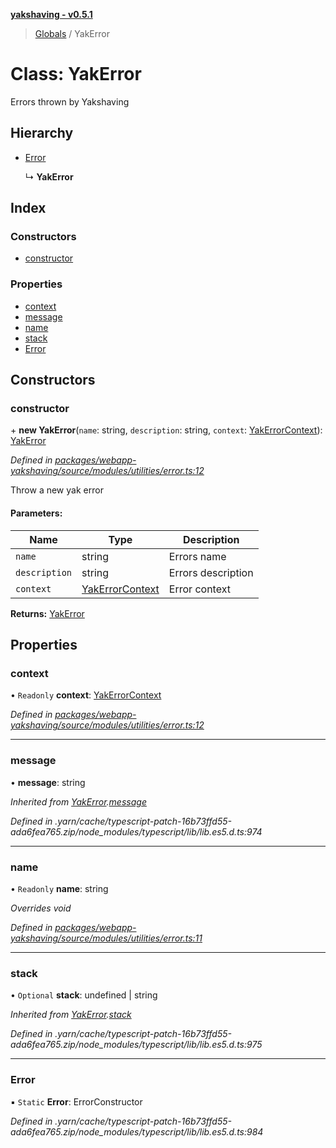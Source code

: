 **[yakshaving - v0.5.1](../README.md)**

> [Globals](../README.md) / YakError

# Class: YakError

Errors thrown by Yakshaving

## Hierarchy

* [Error](yakerror.md#error)

  ↳ **YakError**

## Index

### Constructors

* [constructor](yakerror.md#constructor)

### Properties

* [context](yakerror.md#context)
* [message](yakerror.md#message)
* [name](yakerror.md#name)
* [stack](yakerror.md#stack)
* [Error](yakerror.md#error)

## Constructors

### constructor

\+ **new YakError**(`name`: string, `description`: string, `context`: [YakErrorContext](../interfaces/yakerrorcontext.md)): [YakError](yakerror.md)

*Defined in [packages/webapp-yakshaving/source/modules/utilities/error.ts:12](https://github.com/d-zone-org/d-zone/blob/e55b933/packages/webapp-yakshaving/source/modules/utilities/error.ts#L12)*

Throw a new yak error

#### Parameters:

Name | Type | Description |
------ | ------ | ------ |
`name` | string | Errors name |
`description` | string | Errors description |
`context` | [YakErrorContext](../interfaces/yakerrorcontext.md) | Error context  |

**Returns:** [YakError](yakerror.md)

## Properties

### context

• `Readonly` **context**: [YakErrorContext](../interfaces/yakerrorcontext.md)

*Defined in [packages/webapp-yakshaving/source/modules/utilities/error.ts:12](https://github.com/d-zone-org/d-zone/blob/e55b933/packages/webapp-yakshaving/source/modules/utilities/error.ts#L12)*

___

### message

•  **message**: string

*Inherited from [YakError](yakerror.md).[message](yakerror.md#message)*

*Defined in .yarn/cache/typescript-patch-16b73ffd55-ada6fea765.zip/node_modules/typescript/lib/lib.es5.d.ts:974*

___

### name

• `Readonly` **name**: string

*Overrides void*

*Defined in [packages/webapp-yakshaving/source/modules/utilities/error.ts:11](https://github.com/d-zone-org/d-zone/blob/e55b933/packages/webapp-yakshaving/source/modules/utilities/error.ts#L11)*

___

### stack

• `Optional` **stack**: undefined \| string

*Inherited from [YakError](yakerror.md).[stack](yakerror.md#stack)*

*Defined in .yarn/cache/typescript-patch-16b73ffd55-ada6fea765.zip/node_modules/typescript/lib/lib.es5.d.ts:975*

___

### Error

▪ `Static` **Error**: ErrorConstructor

*Defined in .yarn/cache/typescript-patch-16b73ffd55-ada6fea765.zip/node_modules/typescript/lib/lib.es5.d.ts:984*
